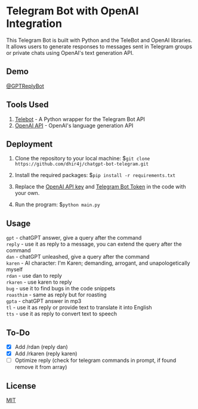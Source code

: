 # Telegram Bot with OpenAI Integration

This Telegram Bot is built with Python and the TeleBot and OpenAI libraries. It allows users to generate responses to messages sent in Telegram groups or private chats using OpenAI's text generation API.

## Demo
[@GPTReplyBot](https://t.me/GPTReplyBot)

## Tools Used
1. [Telebot](https://github.com/eternnoir/pyTelegramBotAPI) - A Python wrapper for the Telegram Bot API
2. [OpenAI API](https://beta.openai.com/docs/api-reference) - OpenAI's language generation API

## Deployment
1. Clone the repository to your local machine: 
$`git clone https://github.com/dhir4j/chatgpt-bot-telegram.git`

2. Install the required packages: 
$`pip install -r requirements.txt`

3. Replace the [OpenAI API key](https://beta.openai.com/account/api-keys) and [Telegram Bot Token](https://telegram.me/BotFather) in the code with your own.

4. Run the program: 
$`python main.py`

## Usage
`gpt` - chatGPT answer, give a query after the command  
`reply` - use it as reply to a message, you can extend the query   after the command  
`dan` - chatGPT unleashed, give a query after the command  
`karen` - AI character: I'm Karen; demanding, arrogant, and unapologetically myself  
`rdan` - use dan to reply  
`rkaren` - use karen to reply  
`bug` - use it to find bugs in the code snippets  
`roasthim` - same as reply but for roasting  
`gpta` - chatGPT answer in mp3  
`tl` - use it as reply or provide text to translate it into English  
`tts` - use it as reply to convert text to speech  

## To-Do

- [x] Add /rdan (reply dan)
- [x] Add /rkaren (reply karen)
- [ ] Optimize reply (check for telegram commands in prompt, if found remove it from array)

## License

[MIT](https://choosealicense.com/licenses/mit/)
